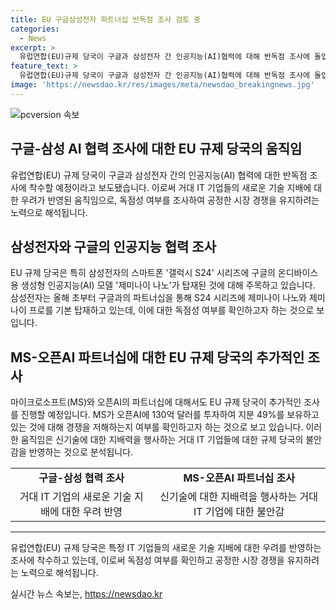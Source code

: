 ```yaml
---
title: EU 구글삼성전자 파트너십 반독점 조사 검토 중
categories:
  - News
excerpt: >
  유럽연합(EU)규제 당국이 구글과 삼성전자 간 인공지능(AI)협력에 대해 반독점 조사에 돌입할 것으로 시사됐다. EU 경쟁 담당 수석 부집행위원장은 구글의 온디바이스용 생성형 인공지능(AI) 모델 제미나이 나노가 삼성전자의 스마트폰 갤럭시 S24 시리즈에 탑재된 사안에 대해 더 잘 파악하기 위한 조사를 예고했다. 또한, 마이크로소프트(MS)와 오픈AI 간의 파트너십에 대한 추가 조사도 예고되었는데, 이러한 움직임은 전세계 규제 당국의 신기술 지배력에 대한 우려를 반영하고 있다.
feature_text: >
  유럽연합(EU)규제 당국이 구글과 삼성전자 간 인공지능(AI)협력에 대해 반독점 조사에 돌입할 것으로 시사됐다. EU 경쟁 담당 수석 부집행위원장은 구글의 온디바이스용 생성형 인공지능(AI) 모델 제미나이 나노가 삼성전자의 스마트폰 갤럭시 S24 시리즈에 탑재된 사안에 대해 더 잘 파악하기 위한 조사를 예고했다. 또한, 마이크로소프트(MS)와 오픈AI 간의 파트너십에 대한 추가 조사도 예고되었는데, 이러한 움직임은 전세계 규제 당국의 신기술 지배력에 대한 우려를 반영하고 있다.
image: 'https://newsdao.kr/res/images/meta/newsdao_breakingnews.jpg'
---
```


<p><img src="https://newsdao.kr/res/images/meta/newsdao_breakingnews.jpg" alt="pcversion 속보" /></p>

<h2 data-ke-size="size26">구글-삼성 AI 협력 조사에 대한 EU 규제 당국의 움직임</h2>

<p data-ke-size="size16">유럽연합(EU) 규제 당국이 구글과 삼성전자 간의 인공지능(AI) 협력에 대한 반독점 조사에 착수할 예정이라고 보도됐습니다. 이로써 거대 IT 기업들의 새로운 기술 지배에 대한 우려가 반영된 움직임으로, 독점성 여부를 조사하여 공정한 시장 경쟁을 유지하려는 노력으로 해석됩니다.</p>

<h2 data-ke-size="size26">삼성전자와 구글의 인공지능 협력 조사</h2>

<p data-ke-size="size16">EU 규제 당국은 특히 삼성전자의 스마트폰 '갤럭시 S24' 시리즈에 구글의 온디바이스용 생성형 인공지능(AI) 모델 '제미나이 나노'가 탑재된 것에 대해 주목하고 있습니다. 삼성전자는 올해 초부터 구글과의 파트너십을 통해 S24 시리즈에 제미나이 나노와 제미나이 프로를 기본 탑재하고 있는데, 이에 대한 독점성 여부를 확인하고자 하는 것으로 보입니다.</p>

<h2 data-ke-size="size26">MS-오픈AI 파트너십에 대한 EU 규제 당국의 추가적인 조사</h2>

<p data-ke-size="size16">마이크로소프트(MS)와 오픈AI의 파트너십에 대해서도 EU 규제 당국이 추가적인 조사를 진행할 예정입니다. MS가 오픈AI에 130억 달러를 투자하여 지분 49%를 보유하고 있는 것에 대해 경쟁을 저해하는지 여부를 확인하고자 하는 것으로 보고 있습니다. 이러한 움직임은 신기술에 대한 지배력을 행사하는 거대 IT 기업들에 대한 규제 당국의 불안감을 반영하는 것으로 분석됩니다.</p>

<table>
    <tr>
        <td style="text-align: center; height: 17px;"><b>구글-삼성 협력 조사</b></td>
        <td style="text-align: center; height: 17px;"><b>MS-오픈AI 파트너십 조사</b></td>
    </tr>
    <tr>
        <td style="text-align: center; height: 17px;">거대 IT 기업의 새로운 기술 지배에 대한 우려 반영</td>
        <td style="text-align: center; height: 17px;">신기술에 대한 지배력을 행사하는 거대 IT 기업에 대한 불안감</td>
    </tr>
</table>

<hr>

<p data-ke-size="size16">유럽연합(EU) 규제 당국은 특정 IT 기업들의 새로운 기술 지배에 대한 우려를 반영하는 조사에 착수하고 있는데, 이로써 독점성 여부를 확인하고 공정한 시장 경쟁을 유지하려는 노력으로 해석됩니다.</p>
실시간 뉴스 속보는, <a href="https://newsdao.kr" rel="dofollow">https://newsdao.kr</a>


